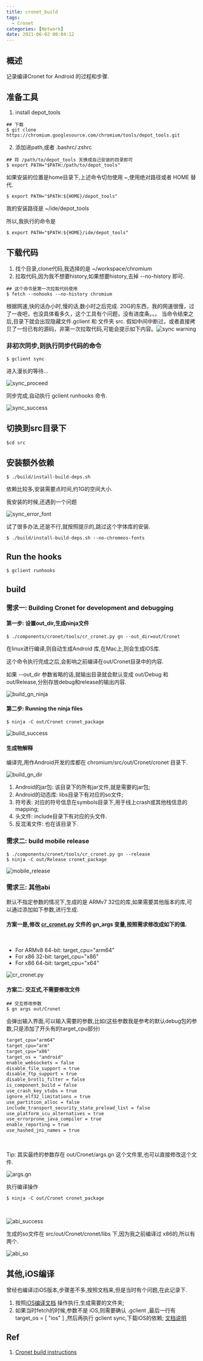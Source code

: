 ```yaml
---
title: cronet_build
tags:
  - Cronet
categories: [Network]
date: 2021-06-02 00:04:12
---
```

## 概述
记录编译Cronet for Android 的过程和步骤.

<!-- more -->

## 准备工具
1. install  depot_tools

```shell
## 下载
$ git clone https://chromium.googlesource.com/chromium/tools/depot_tools.git
```

2. 添加进path,或者 .bashrc/.zshrc

```shell
## 将 /path/to/depot_tools 天换成自己安装的目录即可
$ export PATH="$PATH:/path/to/depot_tools"
```

如果安装的位置是home目录下,上述命令切勿使用 *~*,使用绝对路径或者 HOME 替代.

```shell
$ export PATH="$PATH:${HOME}/depot_tools"
```

我的安装路径是  ~/ide/depot_tools

所以,我执行的命令是

```shell
$ export PATH="$PATH:${HOME}/ide/depot_tools"
```

## 下载代码

1. 找个目录,clone代码,我选择的是   ~/workspace/chromium
1. 拉取代码,因为我不想要history,如果想要history,去掉 --no-history 即可.

```shell
## 这个命令是第一次拉取代码使用
$ fetch --nohooks --no-history chromium
```

根据网速,快的话办小时,慢的话,数小时之后完成. 20G的东西，我的网速很慢，过了一夜吧，也没具体看多久，这个工具有个问题，没有进度条。。。
当命令结束之后,目录下就会出现隐藏文件.gclient 和 文件夹 src.
​
假如中间中断过，或者直接拷贝了一份已有的源码，非第一次拉取代码,可能会提示如下内容。
​
![sync warning](/img/cronet_build/sync_warning.png)

### 非初次同步,则执行同步代码的命令

```shell
$ gclient sync
```

进入漫长的等待...

![sync_proceed](/img/cronet_build/sync_proceed.png)

同步完成,自动执行 gclient runhooks 命令.

![sync_success](/img/cronet_build/sync_success.png)

## 切换到src目录下

```shell
$cd src
```

## 安装额外依赖

```shell
$ ./build/install-build-deps.sh
```

依赖比较多,安装需要点时间,约1G的空间大小.

我安装的时候,还遇到一个问题

![sync_error_font](/img/cronet_build/sync_error_font.png)

试了很多办法,还是不行,就按照提示的,跳过这个字体库的安装.
​
```shell
$ ./build/install-build-deps.sh --no-chromeos-fonts

```

## Run the hooks

```shell
$ gclient runhooks
```

## build

### 需求一: Building Cronet for development and debugging

#### 第一步: 设置out_dir,生成ninja文件

```shell
$ ./components/cronet/tools/cr_cronet.py gn --out_dir=out/Cronet
```

在linux进行编译,则自动生成Android 库,在Mac上,则会生成iOS库.

这个命令执行完成之后,会影响之前编译在out/Cronet目录中的内容.

如果 --out_dir 参数省略的话,就输出目录就会默认变成 out/Debug 和 out/Release,分别存放debug和release的输出内容.

![build_gn_ninja](/img/cronet_build/build_gn_ninja.png)

#### 第二步: Running the ninja files

```shell
$ ninja -C out/Cronet cronet_package
```

![build_success](/img/cronet_build/build_success.png)


#### 生成物解释

编译完,用作Android开发的库都在 chromium/src/out/Cronet/cronet 目录下.

![build_gn_dir](/img/cronet_build/build_gn_dir.png)
​

1. Android的jar包: 该目录下的所有jar文件,就是需要的jar包;
2. Android的动态库: libs目录下有对应的so文件;
3. 符号表: 对应的符号信息在symbols目录下,用于线上crash或其他栈信息的mapping;
4. 头文件: include目录下有对应的头文件.
5. 反混淆文件: 也在该目录下.


### 需求二: build mobile release

```shell
$ ./components/cronet/tools/cr_cronet.py gn --release
$ ninja -C out/Release cronet_package
```

![mobile_release](/img/cronet_build/mobile_release.png)


### 需求三: 其他abi
默认不指定参数的情况下,生成的是 ARMv7 32位的库,如果需要其他版本的库,可以通过添加如下参数,进行生成.


#### 方案一是,修改 [cr_cronet.py](https://chromium.googlesource.com/chromium/src/+/refs/heads/main/components/cronet/tools/cr_cronet.py) 文件的 gn_args 变量,按照需求修改成如下的值.
​
- For ARMv8 64-bit: target_cpu="arm64"
- For x86 32-bit: target_cpu="x86"
- For x86 64-bit: target_cpu="x64"


![cr_cronet.py](/img/cronet_build/cr_cronet.py.png)


#### 方案二: 交互式,不需要修改文件

```shell
## 交互修改参数
$ gn args out/Cronet

```

会弹出输入界面,可以输入需要的参数,比如(这些参数我是参考的默认debug包的参数,只是添加了开头有的target_cpu部分)
​

```markdown
target_cpu="arm64"
target_cpu="arm"
target_cpu="x86"
target_os = "android"
enable_websockets = false
disable_file_support = true
disable_ftp_support = true
disable_brotli_filter = false
is_component_build = false
use_crash_key_stubs = true
ignore_elf32_limitations = true
use_partition_alloc = false
include_transport_security_state_preload_list = false
use_platform_icu_alternatives = true
use_errorprone_java_compiler = true
enable_reporting = true
use_hashed_jni_names = true
```
​

Tip: 其实最终的参数存在 out/Cronet/args.gn 这个文件里,也可以直接修改这个文件.

![args.gn](/img/cronet_build/args.gn.png)


执行编译操作
```shell
$ ninja -C out/Cronet cronet_package
```
​

![abi_success](img/cronet_build/abi_success.png)


生成的so文件在 src/out/Cronet/cronet/libs 下,因为我之前编译过 x86的,所以有两个.

![abi_so](/img/cronet_build/abi_so.png)



## 其他,iOS编译
曾经也编译过iOS版本,步骤差不多,按照文档来,但是当时有个问题,在此记录下.
1. 按照[iOS编译文档](https://chromium.googlesource.com/chromium/src/+/master/docs/ios/build_instructions.md) 操作执行,生成需要的文件夹;
2. 如果当时fetch的时候,参数不是 iOS,则需要确认 .gclient ,最后一行有  target_os = [ "ios" ]   ,然后再执行 gclient sync,下载iOS的依赖; [文档说明](https://chromium.googlesource.com/chromium/src/+/0e94f26e8/docs/ios_build_instructions.md)

## Ref
1. [Cronet build instructions](https://chromium.googlesource.com/chromium/src/+/HEAD/components/cronet/build_instructions.md)